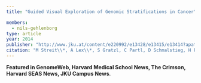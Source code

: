 ```yaml
---
title: "Guided Visual Exploration of Genomic Stratifications in Cancer"

members:
  - nils-gehlenborg
type: article
year: 2014
publisher: "http://www.jku.at/content/e220992/e13428/e13415/e13414?apath=e32681/e225072/e254350/e254686"
citation: "M Streit\\*, A Lex\\*, S Gratzl, C Partl, D Schmalstieg, H Pfister, PJ Park\\*\\* and N Gehlenborg\\*\\*, “Guided Visual Exploration of Genomic Stratifications in Cancer“. *Nature Methods* **11**:884–885 (2014)."
---
```

**Featured in GenomeWeb, Harvard Medical School News, The Crimson, Harvard SEAS News, JKU Campus News**.
